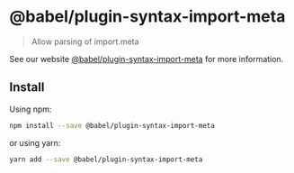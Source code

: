 # @babel/plugin-syntax-import-meta

> Allow parsing of import.meta

See our website [@babel/plugin-syntax-import-meta](https://new.babeljs.io/docs/en/next/babel-plugin-syntax-import-meta.html) for more information.

## Install

Using npm:

```sh
npm install --save @babel/plugin-syntax-import-meta
```

or using yarn:

```sh
yarn add --save @babel/plugin-syntax-import-meta
```

